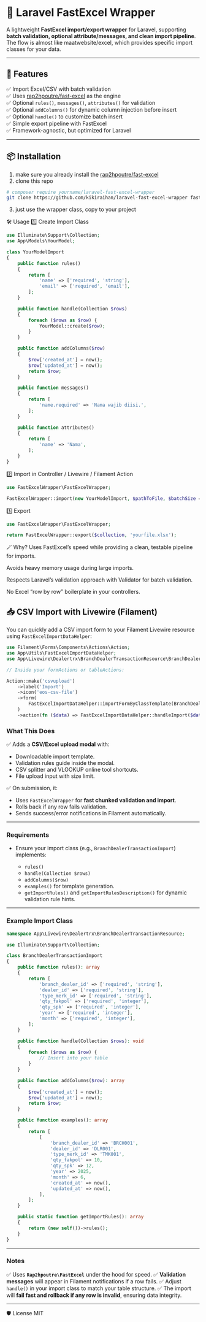 # 🦉 Laravel FastExcel Wrapper

A lightweight **FastExcel import/export wrapper** for Laravel, supporting **batch validation, optional attribute/messages, and clean import pipeline**.
The flow is almost like maatwebsite/excel, which provides specific import classes for your data.

---

## 🚀 Features

✅ Import Excel/CSV with batch validation  
✅ Uses [rap2hpoutre/fast-excel](https://github.com/rap2hpoutre/fast-excel) as the engine  
✅ Optional `rules()`, `messages()`, `attributes()` for validation  
✅ Optional `addColumns()` for dynamic column injection before insert  
✅ Optional `handle()` to customize batch insert  
✅ Simple export pipeline with FastExcel  
✅ Framework-agnostic, but optimized for Laravel

---

## 📦 Installation
1. make sure you already install the [rap2hpoutre/fast-excel](https://github.com/rap2hpoutre/fast-excel)
2. clone this repo
```bash
# composer require yourname/laravel-fast-excel-wrapper
git clone https://github.com/kikiraihan/laravel-fast-excel-wrapper fast-excel-wrapper
```
3. just use the wrapper class, copy to your project

🛠️ Usage
1️⃣ Create Import Class
```php
use Illuminate\Support\Collection;
use App\Models\YourModel;

class YourModelImport
{
    public function rules()
    {
        return [
            'name' => ['required', 'string'],
            'email' => ['required', 'email'],
        ];
    }

    public function handle(Collection $rows)
    {
        foreach ($rows as $row) {
            YourModel::create($row);
        }
    }

    public function addColumns($row)
    {
        $row['created_at'] = now();
        $row['updated_at'] = now();
        return $row;
    }

    public function messages()
    {
        return [
            'name.required' => 'Nama wajib diisi.',
        ];
    }

    public function attributes()
    {
        return [
            'name' => 'Nama',
        ];
    }
}
```
2️⃣ Import in Controller / Livewire / Filament Action
```php
use FastExcelWrapper\FastExcelWrapper;

FastExcelWrapper::import(new YourModelImport, $pathToFile, $batchSize = 1000);
```
3️⃣ Export
```php
use FastExcelWrapper\FastExcelWrapper;

return FastExcelWrapper::export($collection, 'yourfile.xlsx');
```

🪄 Why?
Uses FastExcel’s speed while providing a clean, testable pipeline for imports.

Avoids heavy memory usage during large imports.

Respects Laravel’s validation approach with Validator for batch validation.

No Excel “row by row” boilerplate in your controllers.

## 📥 CSV Import with Livewire (Filament)

You can quickly add a CSV import form to your Filament Livewire resource using `FastExcelImportDataHelper`:

```php
use Filament\Forms\Components\Actions\Action;
use App\Utils\FastExcelImportDataHelper;
use App\Livewire\Dealertrx\BranchDealerTransactionResource\BranchDealerTransactionImport;

// Inside your formActions or tableActions:

Action::make('csvupload')
    ->label('Import')
    ->icon('eos-csv-file')
    ->form(
        FastExcelImportDataHelper::importFormByClassTemplate(BranchDealerTransactionImport::class)
    )
    ->action(fn ($data) => FastExcelImportDataHelper::handleImport($data, new BranchDealerTransactionImport)),
```

### What This Does

✅ Adds a **CSV/Excel upload modal** with:

* Downloadable import template.
* Validation rules guide inside the modal.
* CSV splitter and VLOOKUP online tool shortcuts.
* File upload input with size limit.

✅ On submission, it:

* Uses `FastExcelWrapper` for **fast chunked validation and import**.
* Rolls back if any row fails validation.
* Sends success/error notifications in Filament automatically.

---

### Requirements

* Ensure your import class (e.g., `BranchDealerTransactionImport`) implements:

  * `rules()`
  * `handle(Collection $rows)`
  * `addColumns($row)`
  * `examples()` for template generation.
  * `getImportRules()` and `getImportRulesDescription()` for dynamic validation rule hints.

---

### Example Import Class

```php
namespace App\Livewire\Dealertrx\BranchDealerTransactionResource;

use Illuminate\Support\Collection;

class BranchDealerTransactionImport
{
    public function rules(): array
    {
        return [
            'branch_dealer_id' => ['required', 'string'],
            'dealer_id' => ['required', 'string'],
            'type_merk_id' => ['required', 'string'],
            'qty_fakpol' => ['required', 'integer'],
            'qty_spk' => ['required', 'integer'],
            'year' => ['required', 'integer'],
            'month' => ['required', 'integer'],
        ];
    }

    public function handle(Collection $rows): void
    {
        foreach ($rows as $row) {
            // Insert into your table
        }
    }

    public function addColumns($row): array
    {
        $row['created_at'] = now();
        $row['updated_at'] = now();
        return $row;
    }

    public function examples(): array
    {
        return [
            [
                'branch_dealer_id' => 'BRCH001',
                'dealer_id' => 'DLR001',
                'type_merk_id' => 'TMK001',
                'qty_fakpol' => 10,
                'qty_spk' => 12,
                'year' => 2025,
                'month' => 6,
                'created_at' => now(),
                'updated_at' => now(),
            ],
        ];
    }

    public static function getImportRules(): array
    {
        return (new self())->rules();
    }
}
```

---

### Notes

✅ Uses **`Rap2hpoutre\FastExcel`** under the hood for speed.
✅ **Validation messages** will appear in Filament notifications if a row fails.
✅ Adjust `handle()` in your import class to match your table structure.
✅ The import will **fail fast and rollback if any row is invalid**, ensuring data integrity.


---
🛡️ License
MIT
